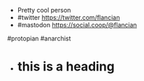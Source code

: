 - Pretty cool person
- #twitter https://twitter.com/flancian
- #mastodon https://social.coop/@flancian

#protopian 
#anarchist

- # this is a heading

